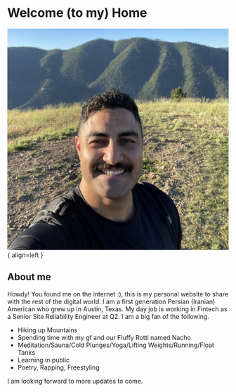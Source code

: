 # Welcome (to my) Home

![Bijan](assets/images/bijan_mountains.jpg){ align=left }

## About me

Howdy! You found me on the internet :), this is my personal website to share with the rest of the digital world.
I am a first generation Persian (Iranian) American who grew up in Austin, Texas.
My day job is working in Fintech as a Senior Site Reliability Engineer at Q2. I am a big fan of the following. 

* Hiking up Mountains
* Spending time with my gf and our Fluffy Rotti named Nacho
* Meditation/Sauna/Cold Plunges/Yoga/Lifting Weights/Running/Float Tanks
* Learning in public
* Poetry, Rapping, Freestyling

I am looking forward to more updates to come.